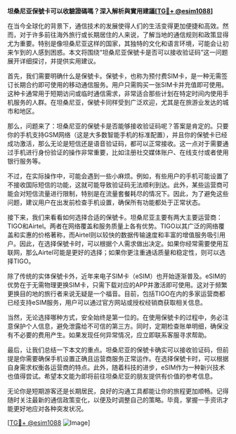 **坦桑尼亚保號卡可以收驗證碼嗎？深入解析與實用建議[[TG💪+ @esim1088](https://t.me/s/esim1088)]**

在当今全球化的背景下，通信技术的发展使得人们的生活变得更加便捷和高效。然而，对于许多前往海外旅行或长期居住的人来说，了解当地的通信规则和政策显得尤为重要。特别是像坦桑尼亚这样的国家，其独特的文化和语言环境，可能会让初来乍到的人感到困惑。本文将围绕“坦桑尼亚保號卡是否可以接收验证码”这一问题展开详细探讨，并提供实用建议。

首先，我们需要明确什么是保號卡。保號卡，也称为预付费SIM卡，是一种无需签订长期合约即可使用的移动通信服务。用户只需购买一张SIM卡并充值即可使用。这种卡通常用于短期访问或临时通信需求，非常适合那些计划在特定时间内使用手机服务的人群。在坦桑尼亚，保號卡同样受到广泛欢迎，尤其是在旅游业发达的城市和地区。

那么，问题来了：坦桑尼亚的保號卡是否能够接收验证码呢？答案是肯定的。只要你的手机支持GSM网络（这是大多数智能手机的标准配置），并且你的保號卡已经成功激活，那么无论是短信还是语音验证码，都可以正常接收。这一点对于需要通过手机进行身份验证的操作非常重要，比如注册社交媒体账户、在线支付或者使用银行服务等。

不过，在实际操作中，可能会遇到一些小麻烦。例如，有些用户的手机可能设置了不接收国际短信的功能，这就可能导致验证码无法顺利到达。此外，某些运营商可能会对短信流量进行限制，特别是在流量套餐耗尽的情况下。因此，为了避免这些问题，建议用户在出发前检查手机设置，确保所有功能都处于正常状态。

接下来，我们来看看如何选择合适的保號卡。坦桑尼亚主要有两大主要运营商：TIGO和Airtel。两者在网络覆盖和服务质量上各有优势。TIGO以其广泛的网络覆盖和实惠的价格著称，而Airtel则以较快的数据传输速度和丰富的增值服务吸引用户。因此，在选择保號卡时，可以根据个人需求做出决定。如果你经常需要使用互联网，那么Airtel可能是更好的选择；如果你更注重通话质量和稳定性，则可以选择TIGO。

除了传统的实体保號卡外，近年来电子SIM卡（eSIM）也开始逐渐普及。eSIM的优势在于无需物理更换SIM卡，只需下载对应的APP并激活即可使用。这对于频繁更换目的地的旅行者来说无疑是一个福音。目前，包括TIGO在内的多家运营商都已经支持eSIM服务，用户可以通过官方网站或授权经销商获取相关信息。

当然，无论选择哪种方式，安全始终是第一位的。在使用保號卡的过程中，务必注意保护个人信息，避免泄露给不可信的第三方。同时，定期检查账单明细，确保没有不必要的费用产生。如果发现任何异常情况，应立即联系客服寻求帮助。

最后，让我们总结一下本文的重点。坦桑尼亚的保號卡确实可以接收验证码，但前提是你需要确保手机设置正确且运营商服务正常运作。在选择保號卡时，可以根据自身需求权衡各运营商的特点。此外，随着科技的进步，eSIM作为一种新兴技术也值得尝试。希望本文能为即将前往坦桑尼亚的朋友提供有价值的参考信息。

无论你是短期游客还是长期居民，良好的沟通工具都能让你的旅程更加顺畅。记得随时关注最新的通信政策变化，以便及时调整自己的策略。毕竟，掌握一手资讯才能更好地应对各种突发状况。

[[TG💪+ @esim1088](https://t.me/s/esim1088) ![Image](https://i.postimg.cc/4NQfJmqS/Snipaste-2025-05-13-00-14-12.png)]